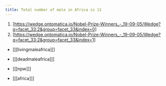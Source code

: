 ```yaml
---
title: Total number of male in Africa is 11
---
```


1. [https://wedge.ontomatica.io/Nobel-Prize-Winners_-_19-09-05/Wedge?q=facet_33:2&group=facet_33&index=0]
2. [https://wedge.ontomatica.io/Nobel-Prize-Winners_-_19-09-05/Wedge?q=facet_33:2&group=facet_33&index=1]

* [[[livingmaleafrica]]]
* [[[deadmaleafrica]]]

* [[[npw]]]
* [[[africa]]]
